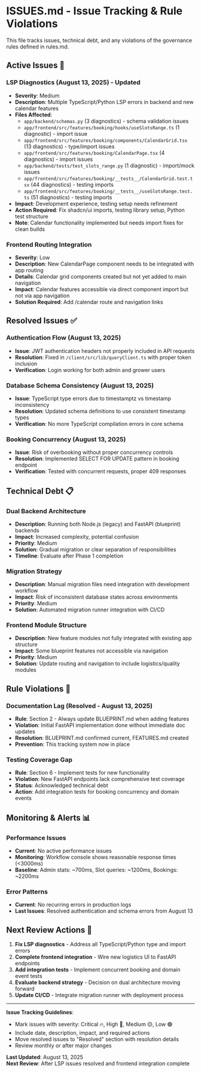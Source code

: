 # ISSUES.md - Issue Tracking & Rule Violations

This file tracks issues, technical debt, and any violations of the governance rules defined in rules.md.

## Active Issues 🔴

### LSP Diagnostics (August 13, 2025) - Updated
- **Severity**: Medium
- **Description**: Multiple TypeScript/Python LSP errors in backend and new calendar features
- **Files Affected**: 
  - `app/backend/schemas.py` (3 diagnostics) - schema validation issues
  - `app/frontend/src/features/booking/hooks/useSlotsRange.ts` (1 diagnostic) - import issue
  - `app/frontend/src/features/booking/components/CalendarGrid.tsx` (13 diagnostics) - type/import issues
  - `app/frontend/src/features/booking/CalendarPage.tsx` (4 diagnostics) - import issues
  - `app/backend/tests/test_slots_range.py` (1 diagnostic) - import/mock issues
  - `app/frontend/src/features/booking/__tests__/CalendarGrid.test.tsx` (44 diagnostics) - testing imports
  - `app/frontend/src/features/booking/__tests__/useSlotsRange.test.ts` (51 diagnostics) - testing imports
- **Impact**: Development experience, testing setup needs refinement
- **Action Required**: Fix shadcn/ui imports, testing library setup, Python test structure
- **Note**: Calendar functionality implemented but needs import fixes for clean builds

### Frontend Routing Integration
- **Severity**: Low
- **Description**: New CalendarPage component needs to be integrated with app routing
- **Details**: Calendar grid components created but not yet added to main navigation
- **Impact**: Calendar features accessible via direct component import but not via app navigation
- **Solution Required**: Add /calendar route and navigation links

## Resolved Issues ✅

### Authentication Flow (August 13, 2025)
- **Issue**: JWT authentication headers not properly included in API requests
- **Resolution**: Fixed in `/client/src/lib/queryClient.ts` with proper token inclusion
- **Verification**: Login working for both admin and grower users

### Database Schema Consistency (August 13, 2025)  
- **Issue**: TypeScript type errors due to timestamptz vs timestamp inconsistency
- **Resolution**: Updated schema definitions to use consistent timestamp types
- **Verification**: No more TypeScript compilation errors in core schema

### Booking Concurrency (August 13, 2025)
- **Issue**: Risk of overbooking without proper concurrency controls
- **Resolution**: Implemented SELECT FOR UPDATE pattern in booking endpoint
- **Verification**: Tested with concurrent requests, proper 409 responses

## Technical Debt 📋

### Dual Backend Architecture
- **Description**: Running both Node.js (legacy) and FastAPI (blueprint) backends
- **Impact**: Increased complexity, potential confusion
- **Priority**: Medium
- **Solution**: Gradual migration or clear separation of responsibilities
- **Timeline**: Evaluate after Phase 1 completion

### Migration Strategy  
- **Description**: Manual migration files need integration with development workflow
- **Impact**: Risk of inconsistent database states across environments
- **Priority**: Medium
- **Solution**: Automated migration runner integration with CI/CD

### Frontend Module Structure
- **Description**: New feature modules not fully integrated with existing app structure
- **Impact**: Some blueprint features not accessible via navigation
- **Priority**: Medium
- **Solution**: Update routing and navigation to include logistics/quality modules

## Rule Violations 🚨

### Documentation Lag (Resolved - August 13, 2025)
- **Rule**: Section 2 - Always update BLUEPRINT.md when adding features
- **Violation**: Initial FastAPI implementation done without immediate doc updates
- **Resolution**: BLUEPRINT.md confirmed current, FEATURES.md created
- **Prevention**: This tracking system now in place

### Testing Coverage Gap
- **Rule**: Section 6 - Implement tests for new functionality  
- **Violation**: New FastAPI endpoints lack comprehensive test coverage
- **Status**: Acknowledged technical debt
- **Action**: Add integration tests for booking concurrency and domain events

## Monitoring & Alerts 📊

### Performance Issues
- **Current**: No active performance issues
- **Monitoring**: Workflow console shows reasonable response times (<3000ms)
- **Baseline**: Admin stats: ~700ms, Slot queries: ~1200ms, Bookings: ~2200ms

### Error Patterns
- **Current**: No recurring errors in production logs
- **Last Issues**: Resolved authentication and schema errors from August 13

## Next Review Actions 📅

1. **Fix LSP diagnostics** - Address all TypeScript/Python type and import errors
2. **Complete frontend integration** - Wire new logistics UI to FastAPI endpoints  
3. **Add integration tests** - Implement concurrent booking and domain event tests
4. **Evaluate backend strategy** - Decision on dual architecture moving forward
5. **Update CI/CD** - Integrate migration runner with deployment process

---
**Issue Tracking Guidelines**:
- Mark issues with severity: Critical 🔥, High 🔴, Medium 🟡, Low 🟢  
- Include date, description, impact, and required actions
- Move resolved issues to "Resolved" section with resolution details
- Review monthly or after major changes

**Last Updated**: August 13, 2025  
**Next Review**: After LSP issues resolved and frontend integration complete